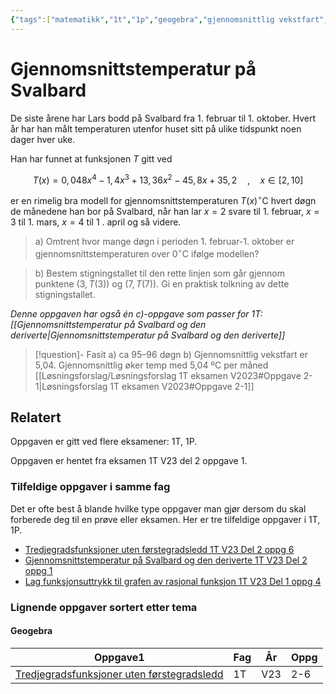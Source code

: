 ```yaml
---
{"tags":["matematikk","1t","1p","geogebra","gjennomsnittlig vekstfart","del2","oppgave"],"alias":[null],"temaer":["geogebra","gjennomsnittlig vekstfart"],"dg-publish":true,"title":"Gjennomsnittstemperatur på Svalbard","fag":["1t","1p"],"oppgave":1,"eksamen":"v23","del":2,"date":"2023-05-27","modified":"2023-05-29","permalink":"/gjennomsnittstemperatur-pa-svalbard/","dgPassFrontmatter":true}
---
```



# Gjennomsnittstemperatur på Svalbard
De siste årene har Lars bodd på Svalbard fra 1. februar til 1. oktober. Hvert år har han målt temperaturen utenfor huset sitt på ulike tidspunkt noen dager hver uke.

Han har funnet at funksjonen $T$ gitt ved

$$
T(x)=0{,}048 x^{4}-1{,}4 x^{3}+13{,}36 x^{2}-45{,}8 x+35{,}2 \quad, \quad x \in[2,10]
$$

er en rimelig bra modell for gjennomsnittstemperaturen $T(x)^{\circ} \mathrm{C}$ hvert døgn de månedene han bor på Svalbard, når han lar $x=2$ svare til 1. februar, $x=3$ til 1. mars, $x=4$ til 1 . april og så videre.

>a) Omtrent hvor mange døgn i perioden 1. februar-1. oktober er gjennomsnittstemperaturen over $0^{\circ} \mathrm{C}$ ifølge modellen?

>b) Bestem stigningstallet til den rette linjen som går gjennom punktene $(3, T(3))$ og $(7, T(7))$. Gi en praktisk tolkning av dette stigningstallet.

*Denne oppgaven har også én c)-oppgave som passer for 1T: [[Gjennomsnittstemperatur på Svalbard og den deriverte\|Gjennomsnittstemperatur på Svalbard og den deriverte]]*

>[!question]- Fasit
>a) ca 95–96 døgn
>b) Gjennomsnittlig vekstfart er 5,04. Gjennomsnittlig øker temp med 5,04 ºC per måned
>[[Løsningsforslag/Løsningsforslag 1T eksamen V2023#Oppgave 2-1\|Løsningsforslag 1T eksamen V2023#Oppgave 2-1]]

## Relatert
<p><span>Oppgaven er gitt ved flere eksamener: 1T, 1P.</span></p><p><span>Oppgaven er hentet fra eksamen 1T V23 del 2 oppgave 1.</span></p><h3><span>Tilfeldige oppgaver i samme fag</span></h3><p><span>Det er ofte best å blande hvilke type oppgaver man gjør dersom du skal forberede deg til en prøve eller eksamen. Her er tre tilfeldige oppgaver i 1T, 1P.</span></p><div><ul class="dataview list-view-ul"><li><span><a data-tooltip-position="top" aria-label="Tredjegradsfunksjoner uten førstegradsledd.md" data-href="Tredjegradsfunksjoner uten førstegradsledd.md" href="Tredjegradsfunksjoner uten førstegradsledd.md" class="internal-link" target="_blank" rel="noopener">Tredjegradsfunksjoner uten førstegradsledd 1T V23 Del 2 oppg 6</a></span></li><li><span><a data-tooltip-position="top" aria-label="Gjennomsnittstemperatur på Svalbard og den deriverte.md" data-href="Gjennomsnittstemperatur på Svalbard og den deriverte.md" href="Gjennomsnittstemperatur på Svalbard og den deriverte.md" class="internal-link" target="_blank" rel="noopener">Gjennomsnittstemperatur på Svalbard og den deriverte 1T V23 Del 2 oppg 1</a></span></li><li><span><a data-tooltip-position="top" aria-label="Lag funksjonsuttrykk til grafen av rasjonal funksjon.md" data-href="Lag funksjonsuttrykk til grafen av rasjonal funksjon.md" href="Lag funksjonsuttrykk til grafen av rasjonal funksjon.md" class="internal-link" target="_blank" rel="noopener">Lag funksjonsuttrykk til grafen av rasjonal funksjon 1T V23 Del 1 oppg 4</a></span></li></ul></div><h3><span>Lignende oppgaver sortert etter tema</span></h3><h4><span>Geogebra</span></h4><div><table class="dataview table-view-table"><thead class="table-view-thead"><tr class="table-view-tr-header"><th class="table-view-th"><span>Oppgave</span><span class="dataview small-text">1</span></th><th class="table-view-th"><span>Fag</span></th><th class="table-view-th"><span>År</span></th><th class="table-view-th"><span>Oppg</span></th></tr></thead><tbody class="table-view-tbody"><tr><td><span><a data-tooltip-position="top" aria-label="Tredjegradsfunksjoner uten førstegradsledd.md" data-href="Tredjegradsfunksjoner uten førstegradsledd.md" href="Tredjegradsfunksjoner uten førstegradsledd.md" class="internal-link" target="_blank" rel="noopener">Tredjegradsfunksjoner uten førstegradsledd</a></span></td><td><span>1T</span></td><td><span>V23</span></td><td><span>2-6</span></td></tr></tbody></table></div>
